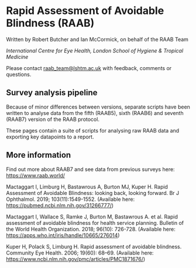 # Rapid Assessment of Avoidable Blindness (RAAB)

Written by Robert Butcher and Ian McCormick, on behalf of the RAAB Team

*International Centre for Eye Health, London School of Hygiene & Tropical Medicine*

Please contact raab_team@lshtm.ac.uk with feedback, comments or questions.

## Survey analysis pipeline

Because of minor differences between versions, separate scripts have been written to analyse data from the fifth (RAAB5), sixth (RAAB6) and seventh (RAAB7) version of the RAAB protocol. 

These pages contain a suite of scripts for analysing raw RAAB data and exporting key datapoints to a report. 

## More information

Find out more about RAAB7 and see data from previous surveys here: https://www.raab.world/

Mactaggart I, Limburg H, Bastawrous A, Burton MJ, Kuper H. Rapid Assessment of Avoidable Blindness: looking back, looking forward. Br J Ophthalmol. 2019; 103(11):1549-1552. (Available here: https://pubmed.ncbi.nlm.nih.gov/31266777/)

Mactaggart I, Wallace S, Ramke J, Burton M, Bastawrous A. et al. Rapid assessment of avoidable blindness for health service planning. Bulletin of the World Health Organization. 2018; 96(10): 726-728. (Available here: https://apps.who.int/iris/handle/10665/276014)

Kuper H, Polack S, Limburg H. Rapid assessment of avoidable blindness. Community Eye Health. 2006; 19(60): 68–69. (Available here: https://www.ncbi.nlm.nih.gov/pmc/articles/PMC1871676/)